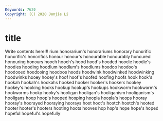 ```yaml
---
Keywords: 7620
Copyright: (C) 2020 Junjie Li
---
```


# title

Write contents here!!!
rium
honorarium's 
honorariums 
honorary 
honorific 
honorific's 
honorifics 
honour 
honour's 
honourable 
honourably
honoured 
honouring 
honours 
hooch 
hooch's 
hood 
hood's 
hooded 
hoodie 
hoodie's
hoodies 
hooding 
hoodlum 
hoodlum's 
hoodlums 
hoodoo 
hoodoo's 
hoodooed 
hoodooing 
hoodoos
hoods 
hoodwink 
hoodwinked 
hoodwinking 
hoodwinks 
hooey 
hooey's 
hoof 
hoof's 
hoofed
hoofing 
hoofs 
hook 
hook's 
hookah 
hookah's 
hookahs 
hooked 
hooker 
hooker's
hookers 
hookey 
hookey's 
hooking 
hooks 
hookup 
hookup's 
hookups 
hookworm 
hookworm's
hookworms 
hooky 
hooky's 
hooligan 
hooligan's 
hooliganism 
hooliganism's 
hooligans 
hoop 
hoop's
hooped 
hooping 
hoopla 
hoopla's 
hoops 
hooray 
hooray's 
hoorayed 
hooraying 
hoorays
hoot 
hoot's 
hootch 
hootch's 
hooted 
hooter 
hooter's 
hooters 
hooting 
hoots
hooves 
hop 
hop's 
hope 
hope's 
hoped 
hopeful 
hopeful's 
hopefully 
